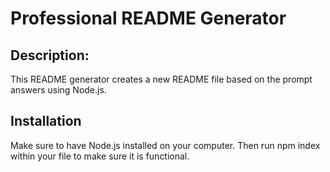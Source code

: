 # Professional README Generator 

## Description:
This README generator creates a new README file based on the prompt answers using Node.js.

## Installation
Make sure to have Node.js installed on your computer. Then run npm index within your file to make sure it is functional.


